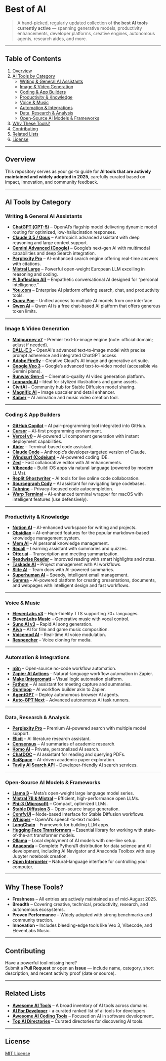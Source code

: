 # Best of AI
  
> A hand-picked, regularly updated collection of **the best AI tools currently active** — spanning generative models, productivity enhancements, developer platforms, creative engines, autonomous agents, research aides, and more.

---

## Table of Contents

1. [Overview](#overview)  
2. [AI Tools by Category](#ai-tools-by-category)  
   - [Writing & General AI Assistants](#writing--general-ai-assistants)  
   - [Image & Video Generation](#image--video-generation)  
   - [Coding & App Builders](#coding--app-builders)  
   - [Productivity & Knowledge](#productivity--knowledge)  
   - [Voice & Music](#voice--music)  
   - [Automation & Integrations](#automation--integrations)  
   - [Data, Research & Analysis](#data-research--analysis)  
   - [Open-Source AI Models & Frameworks](#open-source-ai-models--frameworks)  
3. [Why These Tools?](#why-these-tools)  
4. [Contributing](#contributing)  
5. [Related Lists](#related-lists)  
6. [License](#license)  

---

## Overview

This repository serves as your go-to guide for **AI tools that are actively maintained and widely adopted in 2025**, carefully curated based on impact, innovation, and community feedback.

---

## AI Tools by Category

### Writing & General AI Assistants

- [**ChatGPT (GPT-5)**](https://openai.com/chatgpt/overview) – OpenAI’s flagship model delivering dynamic model routing for optimized, low-hallucination responses.  
- [**Claude 3.5 / Opus**](https://www.anthropic.com/claude) – Anthropic’s advanced assistant with deep reasoning and large context support.  
- [**Gemini Advanced (Google)**](https://gemini.google.com/) – Google’s next-gen AI with multimodal capabilities and deep Search integration.  
- [**Perplexity Pro**](https://www.perplexity.ai/) – AI-enhanced search engine offering real-time answers with citations.  
- [**Mistral Large**](https://mistral.ai/) – Powerful open-weight European LLM excelling in reasoning and coding.  
- [**Pi (Inflection AI)**](https://pi.ai/) – Empathetic conversational AI designed for “personal intelligence.”  
- [**You.com**](https://you.com/) – Enterprise AI platform offering search, chat, and productivity tools.  
- [**Quora Poe**](https://poe.com/) – Unified access to multiple AI models from one interface.
- [**Qwen AI**]((https://chat.qwen.ai/)) – Qwen AI is a free chat-based AI platform that offers generous token limits.

---

### Image & Video Generation

- [**Midjourney v7**](https://www.midjourney.com/) – Premier text-to-image engine (note: official domain; adjust if needed).  
- [**DALL-E 3**](https://openai.com/dall-e-3) – OpenAI's advanced text-to-image model with precise prompt adherence and integrated ChatGPT access.  
- [**Adobe Firefly**](https://www.adobe.com/products/firefly.html) – Creative Cloud's AI image and generative art suite.  
- [**Google Veo 3**](https://gemini.google.com/subscriptions/) – Google’s advanced text-to-video model (accessible via Gemini plans).  
- [**Runway Gen-4**](https://runwayml.com/) – Cinematic-quality AI video generation platform.  
- [**Leonardo AI**](https://leonardo.ai/) – Ideal for stylized illustrations and game assets.  
- [**CivitAI**](https://civitai.com/) – Community hub for Stable Diffusion model sharing.  
- [**Magnific AI**](https://magnific.ai/) – Image upscaler and detail enhancer.  
- [**Kaiber**](https://kaiber.ai/) – AI animation and music video creation tool.

---

### Coding & App Builders

- [**GitHub Copilot**](https://github.com/features/copilot) – AI pair-programming tool integrated into GitHub.  
- [**Cursor**](https://cursor.so/) – AI-first programming environment.  
- [**Vercel v0**](https://v0.dev/) – AI-powered UI component generation with instant deployment capabilities.  
- [**Aider**](https://aider.ai/) – Terminal-based code assistant.  
- [**Claude Code**](https://www.anthropic.com/claude) – Anthropic’s developer-targeted version of Claude.  
- [**Windsurf (Codeium)**](https://codeium.com/) – AI-powered coding IDE.  
- [**Zed**](https://zed.com/) – Fast collaborative editor with AI enhancements.  
- [**Vibecode**](https://vibecode.ai/) – Build iOS apps via natural language (powered by modern LLMs).  
- [**Replit Ghostwriter**](https://replit.com/) – AI tools for live online code collaboration.  
- [**Sourcegraph Cody**](https://about.sourcegraph.com/cody) – AI assistant for navigating large codebases.  
- [**Tabnine**](https://www.tabnine.com/) – Privacy-focused code autocompletion.  
- [**Warp Terminal**](https://www.warp.dev/) – AI-enhanced terminal wrapper for macOS with intelligent features (use defensively).

---

### Productivity & Knowledge

- [**Notion AI**](https://www.notion.so/product/ai) – AI-enhanced workspace for writing and projects.  
- [**Obsidian**](https://obsidian.md/) – AI-enhanced features for the popular markdown-based knowledge management system.  
- [**Mem AI**](https://mem.ai/) – AI personal knowledge management.  
- [**Recall**](https://www.recall.ai/) – Learning assistant with summaries and quizzes.  
- [**Otter.ai**](https://otter.ai/) – Transcription and meeting summarization.  
- [**Readwise Reader**](https://readwise.io/reader) – Improved reading with smart highlights and notes.  
- [**Taskade AI**](https://www.taskade.com/) – Project management with AI workflows.  
- [**Slite AI**](https://slite.com/) – Team docs with AI-powered summaries.  
- [**Superhuman AI**](https://superhuman.com/) – Speedy, intelligent email management.
- [**Gamma**](https://gamma.app/) – AI-powered platform for creating presentations, documents, and webpages with intelligent design and fast workflows.

---

### Voice & Music

- [**ElevenLabs v3**](https://elevenlabs.com/) – High-fidelity TTS supporting 70+ languages.  
- [**ElevenLabs Music**](https://elevenlabs.com/) – Generative music with vocal control.  
- [**Suno AI v3**](https://suno.ai/) – Rapid AI song generation.  
- [**Aiva**](https://www.aiva.ai/) – AI for film and game music composition.  
- [**Voicemod AI**](https://www.voicemod.net/) – Real-time AI voice modulation.  
- [**Respeecher**](https://www.respeecher.com/) – Voice cloning for media.

---

### Automation & Integrations

- [**n8n**](https://n8n.io/) – Open-source no-code workflow automation.  
- [**Zapier AI Actions**](https://zapier.com/products/ai-actions) – Natural-language workflow automation in Zapier.  
- [**Make (Integromat)**](https://www.make.com/) – Visual logic automation platform.  
- [**Fathom**](https://fathom.video/) – AI assistant for meeting capture and summaries.  
- [**Gumloop**](https://gumloop.com/) – AI workflow builder akin to Zapier.  
- [**AgentGPT**](https://agentgpt.reworkd.ai/) – Deploy autonomous browser AI agents.  
- [**Auto-GPT Next**](https://github.com/Significant-Gravitas/Auto-GPT) – Advanced autonomous AI task runners.

---

### Data, Research & Analysis

- [**Perplexity Pro**](https://www.perplexity.ai/) – Premium AI-powered search with multiple model support.  
- [**Elicit**](https://elicit.org/) – AI literature research assistant.  
- [**Consensus**](https://consensus.app/) – AI summaries of academic research.  
- [**Komo AI**](https://www.komo.ai/) – Private, personalized AI search.  
- [**ChatDOC**](https://chatdoc.app/) – AI assistant for reading and querying PDFs.  
- [**SciSpace**](https://typeset.io/) – AI-driven academic paper exploration.  
- [**Tavily AI Search API**](https://tavily.com/) – Developer-friendly AI search services.

---

### Open-Source AI Models & Frameworks

- [**Llama 3**](https://ai.facebook.com/blog/introducing-llama-3-family/) – Meta’s open-weight large language model series.  
- [**Mistral 7B & Mixtral**](https://mistral.ai/) – Efficient, high-performance open LLMs.  
- [**Phi-3 (Microsoft)**](https://huggingface.co/microsoft) – Compact, optimized LLMs.  
- [**Stable Diffusion 3**](https://stablediffusionweb.com/) – Open-source image generation.  
- [**ComfyUI**](https://comfyui.com/) – Node-based interface for Stable Diffusion workflows.  
- [**Whisper**](https://openai.com/research/whisper) – OpenAI’s speech-to-text model.  
- [**LangChain**](https://python.langchain.com/) – Framework for building LLM apps.  
- [**Hugging Face Transformers**](https://huggingface.co/transformers) – Essential library for working with state-of-the-art transformer models.  
- [**Ollama**](https://ollama.ai/) – Local deployment of AI models with one-line setup.  
- [**Anaconda**](https://www.anaconda.com/) – Complete Python/R distribution for data science and AI development, including AI Navigator and Anaconda Toolbox with easy Jupyter notebook creation.  
- [**Open Interpreter**](https://github.com/openai/open-interpreter) – Natural-language interface for controlling your computer.

---

## Why These Tools?

- **Freshness** – All entries are actively maintained as of mid-August 2025.  
- **Breadth** – Covering creative, technical, productivity, research, and autonomous ecosystems.  
- **Proven Performance** – Widely adopted with strong benchmarks and community traction.  
- **Innovation** – Includes bleeding-edge tools like Veo 3, Vibecode, and ElevenLabs Music.

---

## Contributing

Have a powerful tool missing here?  
Submit a **Pull Request** or open an **Issue** — include name, category, short description, and recent activity proof (date or source).

---

## Related Lists

- [**Awesome AI Tools**](https://github.com/mahseema/awesome-ai-tools) – A broad inventory of AI tools across domains.
- [**AI For Developer**](https://aifordevelopers.org) - a curated ranked list of ai tools for developers
- [**Awesome AI Coding Tools**](https://github.com/ai-for-developers/awesome-ai-coding-tools) – Focused on AI in software development.  
- [**Top AI Directories**](https://github.com/best-of-ai/ai-directories) – Curated directories for discovering AI tools.

---

## License

[MIT License](LICENSE)

